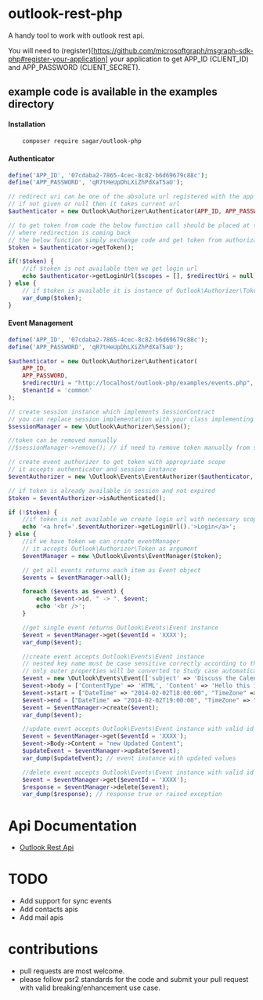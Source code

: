 # outlook-rest-php
A handy tool to work with outlook rest api.

You will need to (register)[https://github.com/microsoftgraph/msgraph-sdk-php#register-your-application]
your application to get APP_ID (CLIENT_ID) and APP_PASSWORD (CLIENT_SECRET).

## example code is available in the examples directory

#### Installation
```bash
    composer require sagar/outlook-php
```

#### Authenticator
```php
define('APP_ID', '07cdaba2-7865-4cec-8c82-b6d69679c88c');
define('APP_PASSWORD', 'qR7tHeUpDhLXiZhPdXaT5aU');

// redirect uri can be one of the absolute url registered with the app
// if not given or null then it takes current url
$authenticator = new Outlook\Authorizer\Authenticator(APP_ID, APP_PASSWORD, $redirectUri = null, $tenantId = 'common');

// to get token from code the below function call should be placed at the top of page
// where redirection is coming back
// the below function simply exchange code and get token from authorization server.
$token = $authenticator->getToken();

if(!$token) {
    //if $token is not available then we get login url
    echo $authenticator->getLoginUrl($scopes = [], $redirectUri = null);
} else {
    // if $token is available it is instance of Outlook\Authorizer\Token
    var_dump($token);
}
```

#### Event Management
```php
define('APP_ID', '07cdaba2-7865-4cec-8c82-b6d69679c88c');
define('APP_PASSWORD', 'qR7tHeUpDhLXiZhPdXaT5aU');

$authenticator = new Outlook\Authorizer\Authenticator(
    APP_ID,
    APP_PASSWORD,
    $redirectUri = "http://localhost/outlook-php/examples/events.php",
    $tenantId = 'common'
);

// create session instance which implements SessionContract
// you can replace session implementation with your class implementing SessionContract
$sessionManager = new \Outlook\Authorizer\Session();

//token can be removed manually
//$sessionManager->remove(); // if need to remove token manually from session

// create event authorizer to get token with appropriate scope
// it accepts authenticator and session instance
$eventAuthorizer = new \Outlook\Events\EventAuthorizer($authenticator, $sessionManager);

// if token is already available in session and not expired
$token = $eventAuthorizer->isAuthenticated();

if (!$token) {
    //if token is not available we create login url with necessary scopes
    echo '<a href='.$eventAuthorizer->getLoginUrl().'>Login</a>';
} else {
    //if we have token we can create eventManager
    // it accepts Outlook\Authorizer\Token as argument
    $eventManager = new \Outlook\Events\EventManager($token);

    // get all events returns each item as Event object
    $events = $eventManager->all();

    foreach ($events as $event) {
        echo $event->id. " -> ". $event;
        echo '<br />';
    }

    //get single event returns Outlook\Events\Event instance
    $event = $eventManager->get($eventId = 'XXXX');
    var_dump($event);

    //create event accepts Outlook\Events\Event instance
    // nested key name must be case sensitive correctly according to their docs.
    // only outer properties will be converted to Study case automatically
    $event = new \Outlook\Events\Event(['subject' => 'Discuss the Calendar REST API']);
    $event->body = ['ContentType' => 'HTML', 'Content' => 'Hello this is test Event'];
    $event->start = ["DateTime" => "2014-02-02T18:00:00", "TimeZone" => "Pacific Standard Time"];
    $event->end = ["DateTime" => "2014-02-02T19:00:00", "TimeZone" => "Pacific Standard Time"];
    $event = $eventManager->create($event);
    var_dump($event);

    //update event accepts Outlook\Events\Event instance with valid id
    $event = $eventManager->get($eventId = 'XXXX');
    $event->Body->Content = "new Updated Content";
    $updateEvent = $eventManager->update($event);
    var_dump($updateEvent); // event instance with updated values

    //delete event accepts Outlook\Events\Event instance with valid id
    $event = $eventManager->get($eventId = 'XXXX');
    $response = $eventManager->delete($event);
    var_dump($response); // response true or raised exception
```

# Api Documentation
   * [Outlook Rest Api](https://msdn.microsoft.com/en-us/office/office365/api/calendar-rest-operations)

# TODO
   * Add support for sync events
   * Add contacts apis
   * Add mail apis


# contributions
* pull requests are most welcome.
* please follow psr2 standards for the code and submit your pull request
    with valid breaking/enhancement use case.

